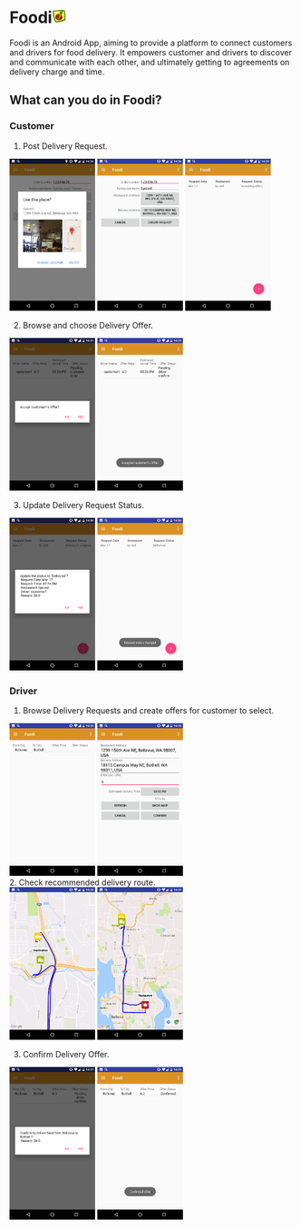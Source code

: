 # Foodi<img width="5%" src="/app/src/main/res/mipmap-hdpi/ic_launcher.png" title="Foodi"/>

Foodi is an Android App, aiming to provide a platform to connect customers and drivers for food delivery. It empowers customer and drivers to discover and communicate with each other, and ultimately getting to agreements on delivery charge and time.


## What can you do in Foodi?

### Customer
1. Post Delivery Request.
<div align="left">
<img width="30%" src="/Screenshots/Screenshot_20170317-142620.png" title="Select Restaurant"/>
<img width="30%" src="/Screenshots/Screenshot_20170317-142648.png" title="Create Delivery Request"/>
<img width="30%" src="/Screenshots/Screenshot_20170317-142808.png" title="My Delivery Request"/>
</div>

2. Browse and choose Delivery Offer.
<div align="left">
<img width="30%" src="/Screenshots/Screenshot_20170317-142932.png" title="Accept Driver's Offer"/>
<img width="30%" src="/Screenshots/Screenshot_20170317-142937.png" title="Check Delivery Offers"/>
</div>

3. Update Delivery Request Status.
<div align="left">
<img width="30%" src="/Screenshots/Screenshot_20170317-143005.png" title="Update Delivery Request Status"/>
<img width="30%" src="/Screenshots/Screenshot_20170317-143009.png" title="Check Updated Delivery Request Status"/>
</div>

### Driver
1. Browse Delivery Requests and create offers for customer to select.
<div align="left">
<img width="30%" src="/Screenshots/Screenshot_20170317-142819.png" title="View Delivery Requests"/>
<img width="30%" src="/Screenshots/Screenshot_20170317-142834.png" title="Input Delivery Offer Info"/>
</div>
2. Check recommended delivery route.
<div align="left">
<img width="30%" src="/Screenshots/Screenshot_20170317-142849.png" title="View Recommended Delivery Route"/>
<img width="30%" src="/Screenshots/Screenshot_20170317-142902.png" title="View Recommended Delivery Route"/>
</div>

3. Confirm Delivery Offer.
<div align="left">
<img width="30%" src="/Screenshots/Screenshot_20170317-142947.png" title="Confirm Delivery Offer"/>
<img width="30%" src="/Screenshots/Screenshot_20170317-142952.png" title="Confirm Delivery Offer"/>
</div>
